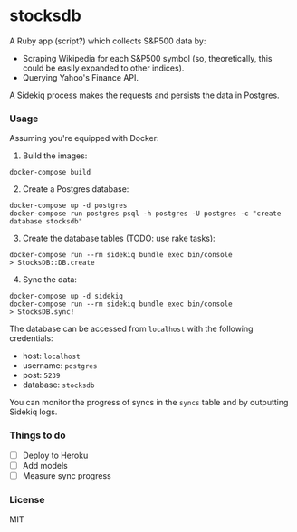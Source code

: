 # stocksdb

A Ruby app (script?) which collects S&P500 data by:

- Scraping Wikipedia for each S&P500 symbol (so, theoretically, this could be easily expanded to other indices).
- Querying Yahoo's Finance API.

A Sidekiq process makes the requests and persists the data in Postgres.

### Usage

Assuming you're equipped with Docker:

1. Build the images:

```
docker-compose build
```

2. Create a Postgres database:

```
docker-compose up -d postgres
docker-compose run postgres psql -h postgres -U postgres -c "create database stocksdb"
```

3. Create the database tables (TODO: use rake tasks):

```
docker-compose run --rm sidekiq bundle exec bin/console
> StocksDB::DB.create
```

4. Sync the data:

```
docker-compose up -d sidekiq
docker-compose run --rm sidekiq bundle exec bin/console
> StocksDB.sync!
```

The database can be accessed from `localhost` with the following credentials:

- host: `localhost`
- username: `postgres`
- post: `5239`
- database: `stocksdb`

You can monitor the progress of syncs in the `syncs` table and by outputting Sidekiq logs.

### Things to do

- [ ] Deploy to Heroku
- [ ] Add models
- [ ] Measure sync progress

### License

MIT
